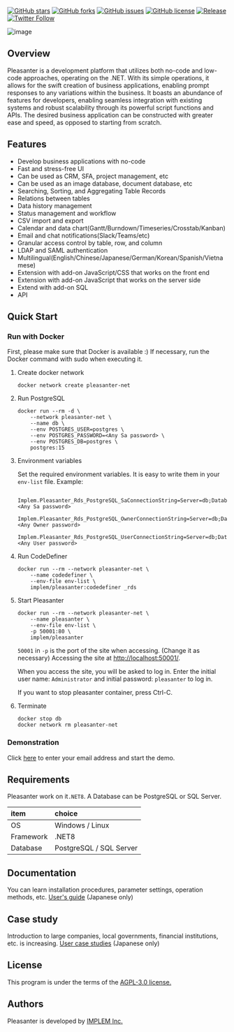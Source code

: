 ﻿[![GitHub stars](https://img.shields.io/github/stars/implem/implem.pleasanter)](https://github.com/implem/implem.pleasanter/stargazers)
[![GitHub forks](https://img.shields.io/github/forks/implem/implem.pleasanter)](https://github.com/implem/implem.pleasanter/network)
[![GitHub issues](https://img.shields.io/github/issues/implem/implem.pleasanter)](https://github.com/implem/implem.pleasanter/issues)
[![GitHub license](https://img.shields.io/github/license/implem/implem.pleasanter)](https://github.com/implem/implem.pleasanter/blob/master/LICENSE)
[![Release](https://img.shields.io/github/v/release/implem/implem.pleasanter?label=release&logo=github&style=flat-square)](https://github.com/implem/implem.pleasanter/releases/latest)
[![Twitter Follow](https://img.shields.io/twitter/follow/pleasanter_oss?style=social)](https://twitter.com/pleasanter_oss)

![image](Implem.Pleasanter/wwwroot/images/logo-version.png)

## Overview

Pleasanter is a development platform that utilizes both no-code and low-code approaches, operating on the .NET. With its simple operations, it allows for the swift creation of business applications, enabling prompt responses to any variations within the business. It boasts an abundance of features for developers, enabling seamless integration with existing systems and robust scalability through its powerful script functions and APIs. The desired business application can be constructed with greater ease and speed, as opposed to starting from scratch.

## Features

- Develop business applications with no-code
- Fast and stress-free UI
- Can be used as CRM, SFA, project management, etc
- Can be used as an image database, document database, etc
- Searching, Sorting, and Aggregating Table Records
- Relations between tables
- Data history management
- Status management and workflow
- CSV import and export
- Calendar and data chart(Gantt/Burndown/Timeseries/Crosstab/Kanban)
- Email and chat notifications(Slack/Teams/etc)
- Granular access control by table, row, and column
- LDAP and SAML authentication
- Multilingual(English/Chinese/Japanese/German/Korean/Spanish/Vietnamese)
- Extension with add-on JavaScript/CSS that works on the front end
- Extension with add-on JavaScript that works on the server side
- Extend with add-on SQL
- API

## Quick Start

### Run with Docker

First, please make sure that Docker is available :)
If necessary, run the Docker command with sudo when executing it.

1. Create docker network

   ```shell
   docker network create pleasanter-net
   ```

1. Run PostgreSQL

   ```shell
   docker run --rm -d \
       --network pleasanter-net \
       --name db \
       --env POSTGRES_USER=postgres \
       --env POSTGRES_PASSWORD=<Any Sa password> \
       --env POSTGRES_DB=postgres \
       postgres:15
   ```

1. Environment variables

   Set the required environment variables. It is easy to write them in your `env-list` file.
   Example:

   ```text
    Implem.Pleasanter_Rds_PostgreSQL_SaConnectionString=Server=db;Database=postgres;UID=postgres;PWD=<Any Sa password>
    Implem.Pleasanter_Rds_PostgreSQL_OwnerConnectionString=Server=db;Database=#ServiceName#;UID=#ServiceName#_Owner;PWD=<Any Owner password>
    Implem.Pleasanter_Rds_PostgreSQL_UserConnectionString=Server=db;Database=#ServiceName#;UID=#ServiceName#_User;PWD=<Any User password>
   ```

1. Run CodeDefiner

   ```shell
   docker run --rm --network pleasanter-net \
       --name codedefiner \
       --env-file env-list \
       implem/pleasanter:codedefiner _rds
   ```

1. Start Pleasanter

   ```shell
   docker run --rm --network pleasanter-net \
       --name pleasanter \
       --env-file env-list \
       -p 50001:80 \
       implem/pleasanter
   ```

   `50001` in `-p` is the port of the site when accessing. (Change it as necessary)
   Accessing the site at <http://localhost:50001/>.

   When you access the site, you will be asked to log in. Enter the initial user name: `Administrator` and initial password: `pleasanter` to log in.

   If you want to stop pleasanter container, press Ctrl-C.

1. Terminate

   ```shell
   docker stop db
   docker network rm pleasanter-net
   ```

### Demonstration

Click [here](https://demo.pleasanter.org) to enter your email address and start the demo.

## Requirements

Pleasanter work on it`.NET8`. A Database can be PostgreSQL or SQL Server.

|item|choice|
|:----|:----|
|OS|Windows / Linux|
|Framework|.NET8|
|Database|PostgreSQL / SQL Server|

## Documentation
You can learn installation procedures, parameter settings, operation methods, etc.
[User's guide](https://pleasanter.org/manual) (Japanese only)

## Case study
Introduction to large companies, local governments, financial institutions, etc. is increasing.
[User case studies](https://pleasanter.org/cases) (Japanese only)

## License
This program is under the terms of the [AGPL-3.0 license.](https://github.com/Implem/Implem.Pleasanter/blob/main/LICENSE)

## Authors
Pleasanter is developed by [IMPLEM Inc.](https://implem.co.jp)
